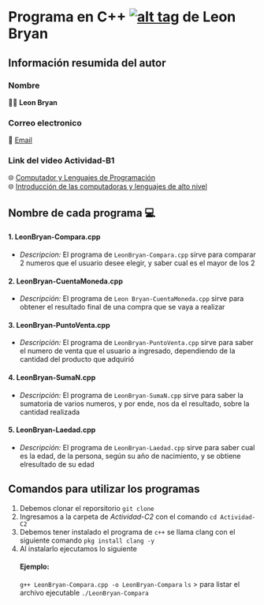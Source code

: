 # Programa en **C++** [![alt tag](https://icons.iconarchive.com/icons/hopstarter/sleek-xp-software/32/Dev-icon.png)](Linux) de Leon Bryan
## Información resumida del autor
### Nombre
   👨‍💻 **Leon Bryan**
### Correo electronico
   📧 [Email](mailto:luis.leon.rodriguez@utelvt.edu.ec?subject=Hi% "Hi!")
### Link del video Actividad-B1
   🌐 [Computador y Lenguajes de Programación](https://www.youtube.com/watch?v=0iMLRUOduSQ) \
   🌐 [Introducción de las computadoras y lenguajes de alto nivel](https://www.youtube.com/watch?v=udwc_xfVeh0)
   
## Nombre de cada programa 💻
   #### 1. LeonBryan-Compara.cpp
   - _Descripcion:_ El programa de `LeonBryan-Compara.cpp` sirve para comparar 2 numeros que el usuario desee elegir, y saber cual es el mayor de los 2
   #### 2. LeonBryan-CuentaMoneda.cpp
   - _Descripción:_ El programa de `Leon Bryan-CuentaMoneda.cpp` sirve para obtener el resultado final de una compra que se vaya a realizar
   #### 3. LeonBryan-PuntoVenta.cpp
   - _Descripción:_ El programa de `LeonBryan-PuntoVenta.cpp` sirve para saber el numero de venta que el usuario a ingresado, dependiendo de la cantidad del producto que adquirió
   #### 4. LeonBryan-SumaN.cpp
   - _Descripción:_ El programa de `LeonBryan-SumaN.cpp` sirve para saber la sumatoria de varios numeros, y por ende, nos da el resultado, sobre la cantidad realizada
   #### 5. LeonBryan-Laedad.cpp
   - _Descripción:_ El programa de `LeonBryan-Laedad.cpp` sirve para saber cual es la edad, de la persona, según su año de nacimiento, y se obtiene elresultado de su edad

## Comandos para utilizar los programas
  1. Debemos clonar el reporsitorio `git clone`
  2. Ingresamos a la carpeta de _Actividad-C2_ con el comando `cd Actividad-C2`
  3. Debemos tener instalado el programa de `c++` se llama clang con el siguiente comando `pkg install clang -y`
  4. Al instalarlo ejecutamos lo siguiente
     #### Ejemplo:
     `g++ LeonBryan-Compara.cpp -o LeonBryan-Compara` 
     `ls` > para listar el archivo ejecutable 
     `./LeonBryan-Compara`
